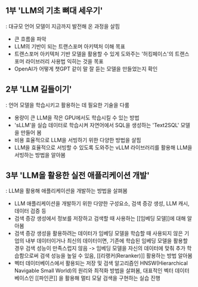 ## 1부 'LLM의 기초 뼈대 세우기'
  : 대규모 언어 모델이 지금까지 발전해 온 과정을 살핌
  - 큰 흐름을 파악
  - LLM의 기반이 되는 트랜스포머 아키텍처 이해 목표
  - 트랜스포머 아키텍처 기반 모델을 활용할 수 있게 도와주는 '허킹페이스'의 트랜스포머 라이브러리 사용법 익히는 것을 목표
  - OpenAI가 어떻게 챗GPT 같이 말 잘 듣는 모델을 만들었는지 확인
## 2부 'LLM 길들이기'
  : 언어 모델을 학습시키고 활용하는 데 필요한 기술을 다룸
  - 용량이 큰 LLM을 작은 GPU에서도 학습시킬 수 있는 방법
  - 'sLLM'을 실습 데이터로 학습시켜 자연어에서 SQL을 생성하는 'Text2SQL' 모델을 만들어 봄
  - 비용 효율적으로 LLM을 서빙하기 위한 다양한 방법을 살핌
  - LLM을 효율적으로 서빙할 수 있도록 도와주는 vLLM 라이브러리를 활용해 LLM을 서빙하는 방법을 알아봄
## 3부 'LLM을 활용한 실전 애플리케이션 개발'
  : LLM을 활용해 애플리케이션을 개발하는 방법을 살펴봄
  - LLM 애플리케이션을 개발하기 위한 다양한 구성요소, 검색 증강 생성, LLM 캐시, 데이터 검증 등
  - 검색 증강 생성에서 정보를 저장하고 검색할 때 사용하는 [[임베딩 모델]]에 대해 알아봄
  - 검색 증강 생성을 활용하려는 데이터가 임베딩 모델을 학습할 때 사용되지 않은 기업의 내부 데이터이거나 최신의 데이터이면, 기존에 학습된 임베딩 모델을 활용할 경우 검색 성능이 만족스럽지 않음 -> 임베딩 모델을 자신의 데이터에 맞춰 추가 학습함으로써 검색 성능을 높일 수 있음, [[리랭커(Reranker)]] 활용하는 방법 알아봄
  - 벡터 데이터베이스에서 활용되는 저장 및 검색 알고리즘인 HNSW(Hierarchical Navigable Small World)의 원리와 최적화 방법을 살펴봄, 대표적인 벡터 데이터베이스인 [[파인콘]] 을 활용해 멀티 모달 검색을 구현하는 실습 진행
